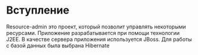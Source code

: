 # Вступление #

Resource-admin это проект, который позволит управлять некоторыми ресурсами. Приложение разрабатывается при помощи технологии J2EE. В качестве сервера приложения используется JBoss. Для работы с базой данных была выбрана Hibernate